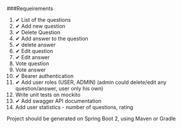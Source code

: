 ###Requeirements
1. ✔ List of the questions
2. ✔ Add new question
3. ✔ Delete Question
4. ✔ Add answer to the question
5. ✔ delete answer
6. ✔ Edit question
7. ✔ Edit answer
8. Vote question
9. Vote answer
10. ✔ Bearer authentication 
11. ✔ Add user roles (USER, ADMIN) (admin could delete/edit any question/answer, user only his own)
12. Write unit tests on mockito
13. ✔  Add swagger API documentation
14. Add user statistics - number of questions, rating

Project should be generated on Spring Boot 2, using Maven or Gradle
